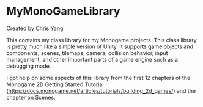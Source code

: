 # MyMonoGameLibrary

Created by Chris Yang

This contains my class library for my Monogame projects. This class library is pretty much like a simple version of Unity. It supports game objects and components, scenes, tilemaps, camera, collision behavior, input management, and other important parts of a game engine such as a debugging mode.

I got help on some aspects of this library from the first 12 chapters of the Monogame 2D Getting Started Tutorial (https://docs.monogame.net/articles/tutorials/building_2d_games/) and the chapter on Scenes.
